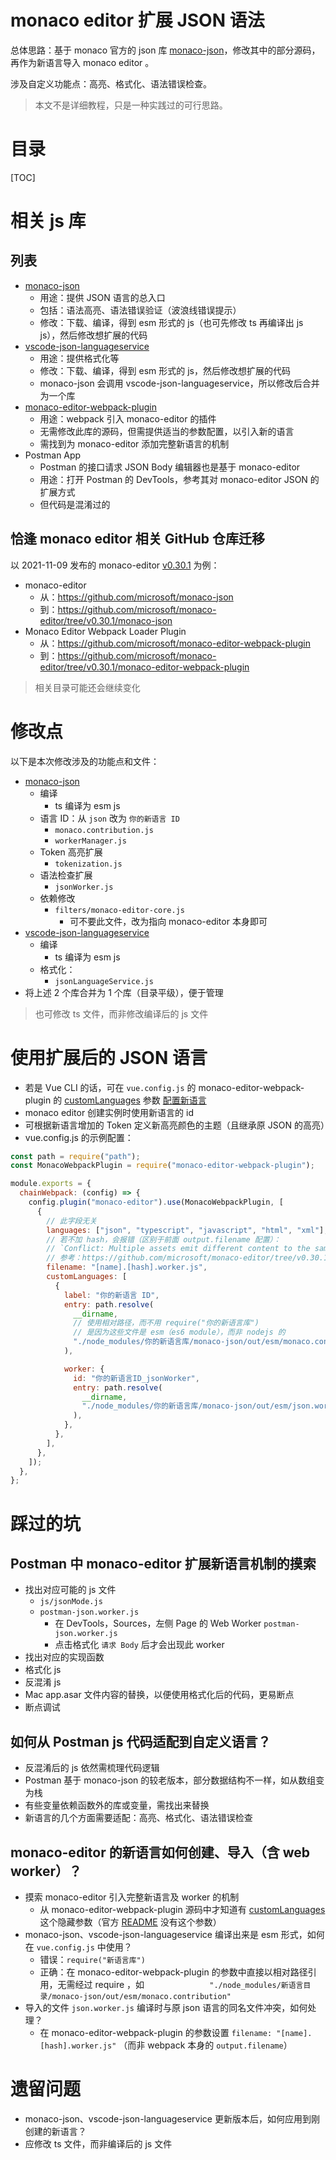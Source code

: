 # monaco editor 扩展 JSON 语法
总体思路：基于 monaco 官方的 json 库 [monaco-json](https://github.com/microsoft/monaco-editor/tree/v0.30.1/monaco-json)，修改其中的部分源码，再作为新语言导入 monaco editor 。

涉及自定义功能点：高亮、格式化、语法错误检查。

> 本文不是详细教程，只是一种实践过的可行思路。



# 目录
[TOC]



# 相关 js 库
## 列表
- [monaco-json](https://github.com/microsoft/monaco-editor/tree/v0.30.1/monaco-json)
  - 用途：提供 JSON 语言的总入口
  - 包括：语法高亮、语法错误验证（波浪线错误提示）
  - 修改：下载、编译，得到 esm 形式的 js（也可先修改 ts 再编译出 js js），然后修改想扩展的代码
- [vscode-json-languageservice](https://github.com/microsoft/vscode-json-languageservice/tree/v4.1.10)
  - 用途：提供格式化等
  - 修改：下载、编译，得到 esm 形式的 js，然后修改想扩展的代码
  - monaco-json 会调用 vscode-json-languageservice，所以修改后合并为一个库
- [monaco-editor-webpack-plugin](https://github.com/microsoft/monaco-editor/tree/v0.30.1/monaco-editor-webpack-plugin)
  - 用途：webpack 引入 monaco-editor 的插件
  - 无需修改此库的源码，但需提供适当的参数配置，以引入新的语言
  - 需找到为 monaco-editor 添加完整新语言的机制
- Postman App
  - Postman 的接口请求 JSON Body 编辑器也是基于 monaco-editor
  - 用途：打开 Postman 的 DevTools，参考其对 monaco-editor JSON 的扩展方式
  - 但代码是混淆过的



## 恰逢 monaco editor 相关 GitHub 仓库迁移
以 2021-11-09 发布的 monaco-editor [v0.30.1](https://github.com/microsoft/monaco-editor/tree/v0.30.1) 为例：

- monaco-editor
  - 从：https://github.com/microsoft/monaco-json
  - 到：https://github.com/microsoft/monaco-editor/tree/v0.30.1/monaco-json
- Monaco Editor Webpack Loader Plugin
  - 从：https://github.com/microsoft/monaco-editor-webpack-plugin
  - 到：https://github.com/microsoft/monaco-editor/tree/v0.30.1/monaco-editor-webpack-plugin

> 相关目录可能还会继续变化



# 修改点
以下是本次修改涉及的功能点和文件：

- [monaco-json](https://github.com/microsoft/monaco-editor/tree/v0.30.1/monaco-json)
  - 编译
     - ts 编译为 esm js
  - 语言 ID：从 `json` 改为 `你的新语言 ID`
     - `monaco.contribution.js`
     - `workerManager.js`
  - Token 高亮扩展
     - `tokenization.js`
  - 语法检查扩展
     - `jsonWorker.js`
  - 依赖修改
     - `filters/monaco-editor-core.js`
        - 可不要此文件，改为指向 monaco-editor 本身即可
- [vscode-json-languageservice](https://github.com/microsoft/vscode-json-languageservice/tree/v4.1.10)
  - 编译
     - ts 编译为 esm js
  - 格式化：
     - `jsonLanguageService.js`
- 将上述 2 个库合并为 1 个库（目录平级），便于管理



> 也可修改 ts 文件，而非修改编译后的 js 文件



# 使用扩展后的 JSON 语言
- 若是 Vue CLI 的话，可在 `vue.config.js` 的 monaco-editor-webpack-plugin 的 [customLanguages](https://github.com/microsoft/monaco-editor/blob/v0.30.1/monaco-editor-webpack-plugin/src/index.ts#L81) 参数 [配置新语言](https://github.com/microsoft/monaco-editor/blob/v0.30.1/monaco-editor-webpack-plugin/src/languages.ts#L120-L127)
- monaco editor 创建实例时使用新语言的 id
- 可根据新语言增加的 Token 定义新高亮颜色的主题（且继承原 JSON 的高亮）
- vue.config.js 的示例配置：
```js
const path = require("path");
const MonacoWebpackPlugin = require("monaco-editor-webpack-plugin");

module.exports = {
  chainWebpack: (config) => {
    config.plugin("monaco-editor").use(MonacoWebpackPlugin, [
      {
	    // 此字段无关
        languages: ["json", "typescript", "javascript", "html", "xml"],
        // 若不加 hash，会报错（区别于前面 output.filename 配置）：
        // `Conflict: Multiple assets emit different content to the same filename json.worker.js`
        // 参考：https://github.com/microsoft/monaco-editor/tree/v0.30.1/monaco-editor-webpack-plugin#options
        filename: "[name].[hash].worker.js",
        customLanguages: [
          {
            label: "你的新语言 ID",
            entry: path.resolve(
              __dirname,
              // 使用相对路径，而不用 require("你的新语言库")
              // 是因为这些文件是 esm（es6 module），而非 nodejs 的
              "./node_modules/你的新语言库/monaco-json/out/esm/monaco.contribution"
            ),

            worker: {
              id: "你的新语言ID_jsonWorker",
              entry: path.resolve(
                __dirname,
                "./node_modules/你的新语言库/monaco-json/out/esm/json.worker"
              ),
            },
          },
        ],
      },
    ]);
  },
};
```


# 踩过的坑
## Postman 中 monaco-editor 扩展新语言机制的摸索
- 找出对应可能的 js 文件
  - `js/jsonMode.js`
  - `postman-json.worker.js`
     - 在 DevTools，Sources，左侧 Page 的 Web Worker `postman-json.worker.js` 
     - 点击格式化 `请求 Body` 后才会出现此 worker
- 找出对应的实现函数
- 格式化 js
- 反混淆 js
- Mac app.asar 文件内容的替换，以便使用格式化后的代码，更易断点
- 断点调试



## 如何从 Postman js 代码适配到自定义语言？
- 反混淆后的 js 依然需梳理代码逻辑
- Postman 基于 monaco-json 的较老版本，部分数据结构不一样，如从数组变为栈
- 有些变量依赖函数外的库或变量，需找出来替换
- 新语言的几个方面需要适配：高亮、格式化、语法错误检查



## monaco-editor 的新语言如何创建、导入（含 web worker）？
- 摸索 monaco-editor 引入完整新语言及 worker 的机制
  - 从 monaco-editor-webpack-plugin 源码中才知道有 [customLanguages](https://github.com/microsoft/monaco-editor/blob/v0.30.1/monaco-editor-webpack-plugin/src/index.ts#L81) 这个隐藏参数（官方 [README](https://github.com/microsoft/monaco-editor/tree/v0.30.1/monaco-editor-webpack-plugin#options) 没有这个参数）
- monaco-json、vscode-json-languageservice 编译出来是 esm 形式，如何在 `vue.config.js` 中使用？
  - 错误：`require("新语言库")`
  - 正确：在 monaco-editor-webpack-plugin 的参数中直接以相对路径引用，无需经过 require ，如 `              "./node_modules/新语言目录/monaco-json/out/esm/monaco.contribution"`
- 导入的文件 `json.worker.js` 编译时与原 json 语言的同名文件冲突，如何处理？
  - 在 monaco-editor-webpack-plugin 的参数设置 `filename: "[name].[hash].worker.js"` （而非 webpack 本身的 `output.filename`）



# 遗留问题
- monaco-json、vscode-json-languageservice 更新版本后，如何应用到刚创建的新语言？
- 应修改 ts 文件，而非编译后的 js 文件


